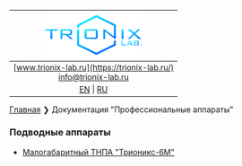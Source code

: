 | ![logo](/logo_nav.png) |
| :---: |
| [www.trionix-lab.ru](https://trionix-lab.ru/) <br/> [info@trionix-lab.ru](mailto:info@trionix-lab.ru) |
| [EN](/README.md) \| [RU](/README_RU.md) |

[Главная](/README_RU.md) ❯ Документация "Профессиональные аппараты"

### Подводные аппараты
* [Малогабаритный ТНПА "Трионикс-6М"](/documentation/prof/trionix-6M_RU.md)